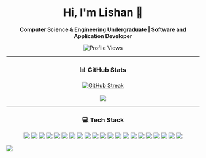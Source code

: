 <!-- Title -->
<h1 align="center">Hi, I'm Lishan 👋</h1>

<p align="center">
  <strong>Computer Science & Engineering Undergraduate | Software and Application Developer</strong>
</p>

<!-- View Count -->
<p align="center">
  <img src="https://komarev.com/ghpvc/?username=LishanSD&base=608&color=327acf&style=flat-square&label=Profile+Views" alt="Profile Views" />
</p>

---

<!-- Stats -->
<h3 align="center">📊 GitHub Stats</h3>

<div align="center">
  <a href="https://git.io/streak-stats">
    <img src="https://git-hub-readme-streak-stats-rho.vercel.app?user=LishanSD&theme=blueberry&hide_border=true&stroke=4582C8E1" alt="GitHub Streak" />
    <!-- https://git.io/streak-stats -->
  </a>
</div>

<br>

<div align="center">  
  <a href="https://github.com/anuraghazra/github-readme-stats">
    <img src="https://github-readme-stats-steel-nine.vercel.app/api?username=LishanSD&show_icons=true&theme=blueberry&hide_border=true&include_all_commits=true&hide=contribs,issues&show=prs_merged_percentage&rank_icon=github&hide_title=true&number_format=long" />
    <!-- https://github.com/anuraghazra/github-readme-stats -->
  </a>
</div>

---

<!-- Tech Stack -->
<h3 align="center">💻 Tech Stack</h3>

<div align="center">

  <!-- Languages -->
  <img src="https://img.shields.io/badge/C++-%2300599C.svg?style=for-the-badge&logo=c%2B%2B&logoColor=white" />
  <img src="https://img.shields.io/badge/Python-3670A0?style=for-the-badge&logo=python&logoColor=ffdd54" />
  <img src="https://img.shields.io/badge/Java-%23ED8B00.svg?style=for-the-badge&logo=openjdk&logoColor=white" />
  <img src="https://img.shields.io/badge/C-%2300599C.svg?style=for-the-badge&logo=c&logoColor=white" />

  <!-- Web -->
  <img src="https://img.shields.io/badge/HTML5-%23E34F26.svg?style=for-the-badge&logo=html5&logoColor=white" />
  <img src="https://img.shields.io/badge/CSS3-%231572B6.svg?style=for-the-badge&logo=css3&logoColor=white" />
  <img src="https://img.shields.io/badge/JavaScript-%23323330.svg?style=for-the-badge&logo=javascript&logoColor=%23F7DF1E" />
  <img src="https://img.shields.io/badge/TypeScript-%23007ACC.svg?style=for-the-badge&logo=typescript&logoColor=white" />

  <!-- Frameworks -->
  <img src="https://img.shields.io/badge/React-%2320232a.svg?style=for-the-badge&logo=react&logoColor=%2361DAFB" />
  <img src="https://img.shields.io/badge/React_Native-%2320232a.svg?style=for-the-badge&logo=react&logoColor=%2361DAFB" />
  <img src="https://img.shields.io/badge/Node.js-6DA55F?style=for-the-badge&logo=node.js&logoColor=white" />
  <img src="https://img.shields.io/badge/Express.js-%23404d59.svg?style=for-the-badge&logo=express&logoColor=%2361DAFB" />
  <img src="https://img.shields.io/badge/Spring-%236DB33F.svg?style=for-the-badge&logo=spring&logoColor=white" />

  <!-- Databases -->
  <img src="https://img.shields.io/badge/MySQL-4479A1.svg?style=for-the-badge&logo=mysql&logoColor=white" />
  <img src="https://img.shields.io/badge/PostgreSQL-%23316192.svg?style=for-the-badge&logo=postgresql&logoColor=white" />
  <img src="https://img.shields.io/badge/MongoDB-%234ea94b.svg?style=for-the-badge&logo=mongodb&logoColor=white" />
  <img src="https://img.shields.io/badge/Prisma-3982CE?style=for-the-badge&logo=Prisma&logoColor=white" />

  <!-- Tools -->
  <img src="https://img.shields.io/badge/Postman-FF6C37?style=for-the-badge&logo=postman&logoColor=white" />
  <img src="https://img.shields.io/badge/Figma-%23F24E1E.svg?style=for-the-badge&logo=figma&logoColor=white" />
  <img src="https://img.shields.io/badge/WordPress-%23117AC9.svg?style=for-the-badge&logo=WordPress&logoColor=white" />
  <img src="https://img.shields.io/badge/Git-%23F05033.svg?style=for-the-badge&logo=git&logoColor=white" />

</div>

![](https://hit.yhype.me/github/profile?account_id=129363237)
